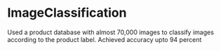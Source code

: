 # ImageClassification
Used a product database with almost 70,000 images to classify images according to the product label. Achieved accuracy upto 94 percent

